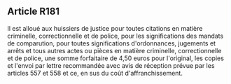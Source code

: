 Article R181
----
Il est alloué aux huissiers de justice pour toutes citations en matière
criminelle, correctionnelle et de police, pour les significations des mandats de
comparution, pour toutes significations d'ordonnances, jugements et arrêts et
tous autres actes ou pièces en matière criminelle, correctionnelle et de police,
une somme forfaitaire de 4,50 euros pour l'original, les copies et l'envoi par
lettre recommandée avec avis de réception prévue par les articles 557 et 558 et
ce, en sus du coût d'affranchissement.
